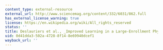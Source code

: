 ```yaml
---
content_type: external-resource
external_url: http://www.sciencemag.org/content/332/6031/862.full
has_external_license_warning: true
license: https://en.wikipedia.org/wiki/All_rights_reserved
status: ''
title: Deslauriers et al., _Improved Learning in a Large-Enrollment Physics Class_
uid: 0d41dda3-502a-4728-8f14-8e69940dcef1
wayback_url: ''
---
```

